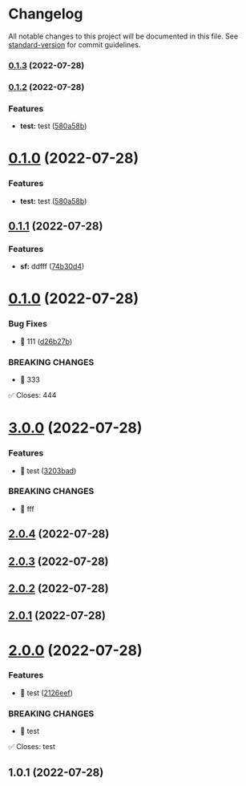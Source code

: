 # Changelog

All notable changes to this project will be documented in this file. See [standard-version](https://github.com/conventional-changelog/standard-version) for commit guidelines.

### [0.1.3](https://github.com/china-Zzzz/changelog/compare/v0.1.2...v0.1.3) (2022-07-28)

### [0.1.2](https://github.com/china-Zzzz/changelog/compare/v0.1.1...v0.1.2) (2022-07-28)


### Features

* **test:** test ([580a58b](https://github.com/china-Zzzz/changelog/commit/580a58b57546d499771206e6d66ce21f857c8afb))

# [0.1.0](https://github.com/china-Zzzz/changelog/compare/v0.1.1...v0.1.0) (2022-07-28)


### Features

* **test:** test ([580a58b](https://github.com/china-Zzzz/changelog/commit/580a58b57546d499771206e6d66ce21f857c8afb))



## [0.1.1](https://github.com/china-Zzzz/changelog/compare/v0.1.0...v0.1.1) (2022-07-28)


### Features

* **sf:** ddfff ([74b30d4](https://github.com/china-Zzzz/changelog/commit/74b30d4dc75ded44324994936132641b1a9442c3))



# [0.1.0](https://github.com/china-Zzzz/changelog/compare/v3.0.0...v0.1.0) (2022-07-28)


### Bug Fixes

* 🐛 111 ([d26b27b](https://github.com/china-Zzzz/changelog/commit/d26b27b630e233d3f2c200e87b93d3b84744c02c))


### BREAKING CHANGES

* 🧨 333

✅ Closes: 444



# [3.0.0](https://github.com/china-Zzzz/changelog/compare/v2.0.4...v3.0.0) (2022-07-28)


### Features

* 🎸 test ([3203bad](https://github.com/china-Zzzz/changelog/commit/3203bad653fd00899d7cb3e38692c12d8b5a4fe2))


### BREAKING CHANGES

* 🧨 fff



## [2.0.4](https://github.com/china-Zzzz/changelog/compare/v2.0.3...v2.0.4) (2022-07-28)



## [2.0.3](https://github.com/china-Zzzz/changelog/compare/v2.0.2...v2.0.3) (2022-07-28)



## [2.0.2](https://github.com/china-Zzzz/changelog/compare/v2.0.1...v2.0.2) (2022-07-28)



## [2.0.1](https://github.com/china-Zzzz/changelog/compare/v2.0.0...v2.0.1) (2022-07-28)



# [2.0.0](https://github.com/china-Zzzz/changelog/compare/v1.0.1...v2.0.0) (2022-07-28)


### Features

* 🎸 test ([2126eef](https://github.com/china-Zzzz/changelog/commit/2126eefc6a3ce9dffb58a284f344b388d303ed82))


### BREAKING CHANGES

* 🧨 test

✅ Closes: test



## 1.0.1 (2022-07-28)
